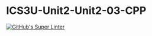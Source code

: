 # ICS3U-Unit2-Unit2-03-CPP

[![GitHub's Super Linter](https://github.com/Samuel-Webster-178/ICS3U-Unit3-Unit3-04-CPP/workflows/GitHub's%20Super%20Linter/badge.svg)](https://github.com/Samuel-Webster-178/ICS3U-Unit3-Unit3-04-CPP/actions)
